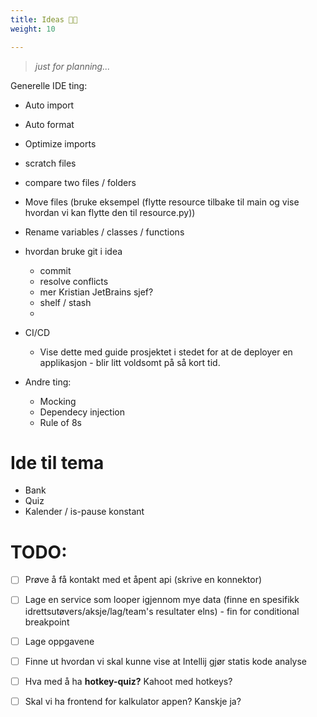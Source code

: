 ```yaml
---
title: Ideas 🧐💭
weight: 10

---
```


> *just for planning...*



Generelle IDE ting:
- Auto import
- Auto format
- Optimize imports
- scratch files
- compare two files / folders 
- Move files (bruke eksempel (flytte resource tilbake til main og vise hvordan vi kan flytte den til resource.py))
- Rename variables / classes / functions

- hvordan bruke git i idea
  - commit
  - resolve conflicts
  - mer Kristian JetBrains sjef? 
  - shelf / stash
  - 

- CI/CD
  - Vise dette med guide prosjektet i stedet for at de deployer en applikasjon - blir litt voldsomt på så kort tid. 

- Andre ting:
  - Mocking
  - Dependecy injection 
  - Rule of 8s


# Ide til tema

- Bank
- Quiz
- Kalender / is-pause konstant




# TODO:
- [ ] Prøve å få kontakt med et åpent api (skrive en konnektor) 
- [ ] Lage en service som looper igjennom mye data (finne en spesifikk idrettsutøvers/aksje/lag/team's resultater 
  elns) -  fin for conditional breakpoint
- [ ] Lage oppgavene
- [ ] Finne ut hvordan vi skal kunne vise at Intellij gjør statis kode analyse 
- [ ] Hva med å ha **hotkey-quiz?** Kahoot med hotkeys? 
- [ ] Skal vi ha frontend for kalkulator appen? Kanskje ja?  

